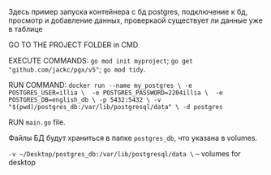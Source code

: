 Здесь пример запуска контейнера с бд postgres, подключение к бд, просмотр и добавление данных, проверкаой существует ли данные уже в таблице

GO TO THE PROJECT FOLDER in CMD

EXECUTE COMMANDS: `go mod init myproject`; `go get "github.com/jackc/pgx/v5"`; `go mod tidy`.

RUN COMMAND:
`docker run --name my_postgres \
  -e POSTGRES_USER=illia \ 
  -e POSTGRES_PASSWORD=2204illia \ 
  -e POSTGRES_DB=english_db \
  -p 5432:5432 \
  -v "$(pwd)/postgres_db:/var/lib/postgresql/data" \
  -d postgres`


RUN `main.go` file.

Файлы БД будут храниться в папке `postgres_db`, что указана в volumes.

`-v ~/Desktop/postgres_db:/var/lib/postgresql/data \` – volumes for desktop
